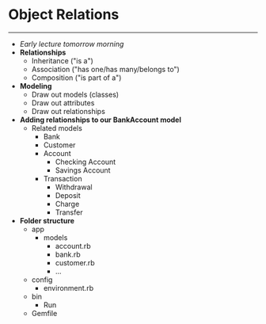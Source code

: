 # Object Relations

---
* _Early lecture tomorrow morning_
* **Relationships**
  * Inheritance ("is a")
  * Association ("has one/has many/belongs to")
  * Composition ("is part of a")
* **Modeling**
  * Draw out models (classes)
  * Draw out attributes
  * Draw out relationships
* **Adding relationships to our BankAccount model**
  * Related models
    * Bank
    * Customer
    * Account
      * Checking Account
      * Savings Account
    * Transaction
      * Withdrawal
      * Deposit
      * Charge
      * Transfer
* **Folder structure**
  * app
    * models
      * account.rb
      * bank.rb
      * customer.rb
      * ...
  * config
    * environment.rb
  * bin
    * Run
  * Gemfile
